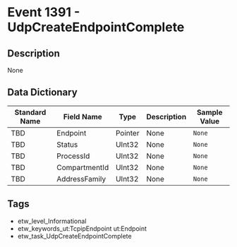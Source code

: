 # Event 1391 - UdpCreateEndpointComplete

## Description
None

## Data Dictionary
|Standard Name|Field Name|Type|Description|Sample Value|
|---|---|---|---|---|
|TBD|Endpoint|Pointer|None|`None`|
|TBD|Status|UInt32|None|`None`|
|TBD|ProcessId|UInt32|None|`None`|
|TBD|CompartmentId|UInt32|None|`None`|
|TBD|AddressFamily|UInt32|None|`None`|

## Tags
* etw_level_Informational
* etw_keywords_ut:TcpipEndpoint ut:Endpoint
* etw_task_UdpCreateEndpointComplete